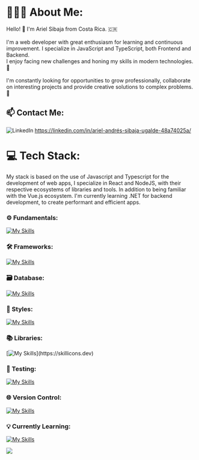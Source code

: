 # 🧑🏼‍💻 About Me:
Hello! 👋 I'm Ariel Sibaja from Costa Rica. 🇨🇷 <br><br>I'm a web developer with great enthusiasm for learning and continuous improvement. I specialize in JavaScript and TypeScript, both Frontend and Backend.<br>I enjoy facing new challenges and honing my skills in modern technologies. 🤖<br><br>I'm constantly looking for opportunities to grow professionally, collaborate on interesting projects and provide creative solutions to complex problems. 🚀


## 📫 Contact Me:
![LinkedIn](https://img.shields.io/badge/LinkedIn-%230077B5.svg?logo=linkedin&logoColor=white)
https://linkedin.com/in/ariel-andrés-sibaja-ugalde-48a74025a/



# 💻 Tech Stack:

My stack is based on the use of Javascript and Typescript for the development of web apps, I specialize in React and NodeJS, with their respective ecosystems of libraries and tools. In addition to being familiar with the Vue.js ecosystem. I'm currently learning .NET for backend development, to create performant and efficient apps.

### ⚙️ Fundamentals:

[![My Skills](https://skillicons.dev/icons?i=html,css,js,ts,nodejs)](https://skillicons.dev)

### 🛠️ Frameworks:

[![My Skills](https://skillicons.dev/icons?i=react,vue,express)](https://skillicons.dev)

### 🗃️  Database:

[![My Skills](https://skillicons.dev/icons?i=postgres,mongo)](https://skillicons.dev)

### 🎨  Styles:

[![My Skills](https://skillicons.dev/icons?i=tailwind,mui,bootstrap,sass)](https://skillicons.dev)

### 📚 Libraries:
[![My Skills](https://skillicons.dev/icons?i=redux,pinia,)](https://skillicons.dev)

### 🧪 Testing:

[![My Skills](https://skillicons.dev/icons?i=vitest,jest,cypress)](https://skillicons.dev)

### 🌐 Version Control:

[![My Skills](https://skillicons.dev/icons?i=git,github)](https://skillicons.dev)

### 💡 Currently Learning:  
[![My Skills](https://skillicons.dev/icons?i=cs,dotnet)](https://skillicons.dev)
<br/>

![](https://github-readme-stats.vercel.app/api/top-langs/?username=ArielSibaja91&theme=transparent&hide_border=true&include_all_commits=true&count_private=true&layout=compact)
```

